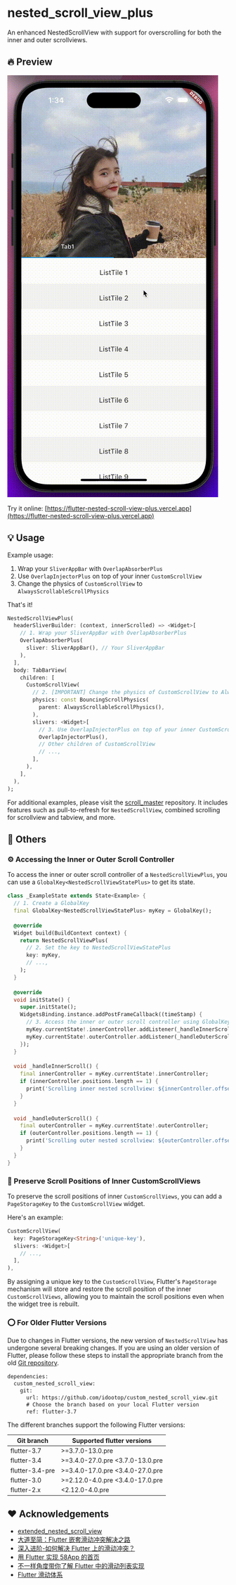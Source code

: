 # nested_scroll_view_plus

An enhanced NestedScrollView with support for overscrolling for both the inner and outer scrollviews.

## 🔥 Preview

![](demo.gif)

Try it online: [https://flutter-nested-scroll-view-plus.vercel.app](https://flutter-nested-scroll-view-plus.vercel.app)

## 💡 Usage

Example usage:

1. Wrap your `SliverAppBar` with `OverlapAbsorberPlus`
2. Use `OverlapInjectorPlus` on top of your inner `CustomScrollView`
3. Change the physics of `CustomScrollView` to `AlwaysScrollableScrollPhysics`

That's it!

```dart
NestedScrollViewPlus(
  headerSliverBuilder: (context, innerScrolled) => <Widget>[
    // 1. Wrap your SliverAppBar with OverlapAbsorberPlus
    OverlapAbsorberPlus(
      sliver: SliverAppBar(), // Your SliverAppBar
    ),
  ],
  body: TabBarView(
    children: [
      CustomScrollView(
        // 2. [IMPORTANT] Change the physics of CustomScrollView to AlwaysScrollableScrollPhysics
        physics: const BouncingScrollPhysics(
          parent: AlwaysScrollableScrollPhysics(),
        ),
        slivers: <Widget>[
          // 3. Use OverlapInjectorPlus on top of your inner CustomScrollView
          OverlapInjectorPlus(),
          // Other children of CustomScrollView
          // ...,
        ],
      ),
    ],
  ),
);
```

For additional examples, please visit the [scroll_master](https://github.com/idootop/scroll_master) repository. It includes features such as pull-to-refresh for `NestedScrollView`, combined scrolling for scrollview and tabview, and more.

## 📒 Others

### ⚙️ Accessing the Inner or Outer Scroll Controller

To access the inner or outer scroll controller of a `NestedScrollViewPlus`, you can use a `GlobalKey<NestedScrollViewStatePlus>` to get its state.

```dart
class _ExampleState extends State<Example> {
  // 1. Create a GlobalKey
  final GlobalKey<NestedScrollViewStatePlus> myKey = GlobalKey();

  @override
  Widget build(BuildContext context) {
    return NestedScrollViewPlus(
      // 2. Set the key to NestedScrollViewStatePlus
      key: myKey,
      // ...,
    );
  }

  @override
  void initState() {
    super.initState();
    WidgetsBinding.instance.addPostFrameCallback((timeStamp) {
      // 3. Access the inner or outer scroll controller using GlobalKey<NestedScrollViewStatePlus>
      myKey.currentState!.innerController.addListener(_handleInnerScroll);
      myKey.currentState!.outerController.addListener(_handleOuterScroll);
    });
  }

  void _handleInnerScroll() {
    final innerController = myKey.currentState!.innerController;
    if (innerController.positions.length == 1) {
      print('Scrolling inner nested scrollview: ${innerController.offset}');
    }
  }

  void _handleOuterScroll() {
    final outerController = myKey.currentState!.outerController;
    if (outerController.positions.length == 1) {
      print('Scrolling outer nested scrollview: ${outerController.offset}');
    }
  }
}
```

### 🚩 Preserve Scroll Positions of Inner CustomScrollViews

To preserve the scroll positions of inner `CustomScrollViews`, you can add a `PageStorageKey` to the `CustomScrollView` widget. 

Here's an example:

```dart
CustomScrollView(
  key: PageStorageKey<String>('unique-key'),
  slivers: <Widget>[
    // ...,
  ],
),
```

By assigning a unique key to the `CustomScrollView`, Flutter's `PageStorage` mechanism will store and restore the scroll position of the inner `CustomScrollViews`, allowing you to maintain the scroll positions even when the widget tree is rebuilt.

### ⭕️ For Older Flutter Versions

Due to changes in Flutter versions, the new version of `NestedScrollView` has undergone several breaking changes. If you are using an older version of Flutter, please follow these steps to install the appropriate branch from the old [Git repository](https://github.com/idootop/custom_nested_scroll_view).

```shell
dependencies:
  custom_nested_scroll_view:
    git:
      url: https://github.com/idootop/custom_nested_scroll_view.git
      # Choose the branch based on your local Flutter version
      ref: flutter-3.7
```

The different branches support the following Flutter versions:

| Git branch      | Supported flutter versions       |
| --------------- | -------------------------------- |
| flutter-3.7     | >=3.7.0-13.0.pre                 |
| flutter-3.4     | >=3.4.0-27.0.pre <3.7.0-13.0.pre |
| flutter-3.4-pre | >=3.4.0-17.0.pre <3.4.0-27.0.pre |
| flutter-3.0     | >=2.12.0-4.0.pre <3.4.0-17.0.pre |
| flutter-2.x     | <2.12.0-4.0.pre                  |

## ❤️ Acknowledgements

- [extended_nested_scroll_view](https://github.com/fluttercandies/extended_nested_scroll_view)
- [大道至简：Flutter 嵌套滑动冲突解决之路](http://vimerzhao.top/posts/flutter-nested-scroll-conflict/)
- [深入进阶-如何解决 Flutter 上的滑动冲突？ ](https://juejin.cn/post/6900751363173515278)
- [用 Flutter 实现 58App 的首页](https://blog.csdn.net/weixin_39891694/article/details/111217123)
- [不一样角度带你了解 Flutter 中的滑动列表实现](https://blog.csdn.net/ZuoYueLiang/article/details/116245138)
- [Flutter 滑动体系 ](https://juejin.cn/post/6983338779415150628)
